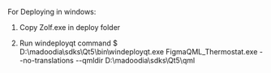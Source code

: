 For Deploying in windows:

1. Copy Zolf.exe in deploy folder

2. Run windeployqt command
   $ D:\madoodia\sdks\Qt5\bin\windeployqt.exe FigmaQML_Thermostat.exe --no-translations --qmldir D:\madoodia\sdks\Qt5\qml
